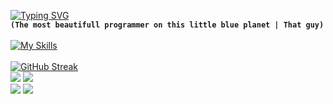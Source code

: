 [![Typing SVG](https://readme-typing-svg.herokuapp.com?font=Fira+Code&pause=1000&color=02F6F7&width=435&lines=Taku+The+Monarch)](https://git.io/typing-svg)<br>
**`(The most beautifull programmer on this little blue planet | That guy)`** 
<br><br>
[![My Skills](https://skillicons.dev/icons?i=github,git,linux,html,css,js,ts,react,vercel,nextjs,tailwind,bootstrap,nodejs,express,figma,mongodb,jest,nestjs,xd,postman,webpack,codepen,graphql,figma,materialui,vim,vue,visualstudio,vscode,stackoverflow,c,cs,cpp,babel,dotnet,mysql,&perline=12)](https://skillicons.dev)
<br><br>
[![GitHub Streak](https://github-readme-streak-stats.herokuapp.com?user=mrtaku&theme=react&hide_border=true&border_radius=4&card_width=684)](https://git.io/streak-stats)
<br>
![](http://github-profile-summary-cards.vercel.app/api/cards/most-commit-language?username=mrtaku&theme=react )
![](http://github-profile-summary-cards.vercel.app/api/cards/repos-per-language?username=mrtaku&theme=react)
<br>
![](http://github-profile-summary-cards.vercel.app/api/cards/stats?username=mrtaku&theme=react)
![](http://github-profile-summary-cards.vercel.app/api/cards/productive-time?username=mrtaku&theme=react&utcOffset=8)
<br>
<!-- Proudly created with GPRM ( https://gprm.itsvg.in ) -->
